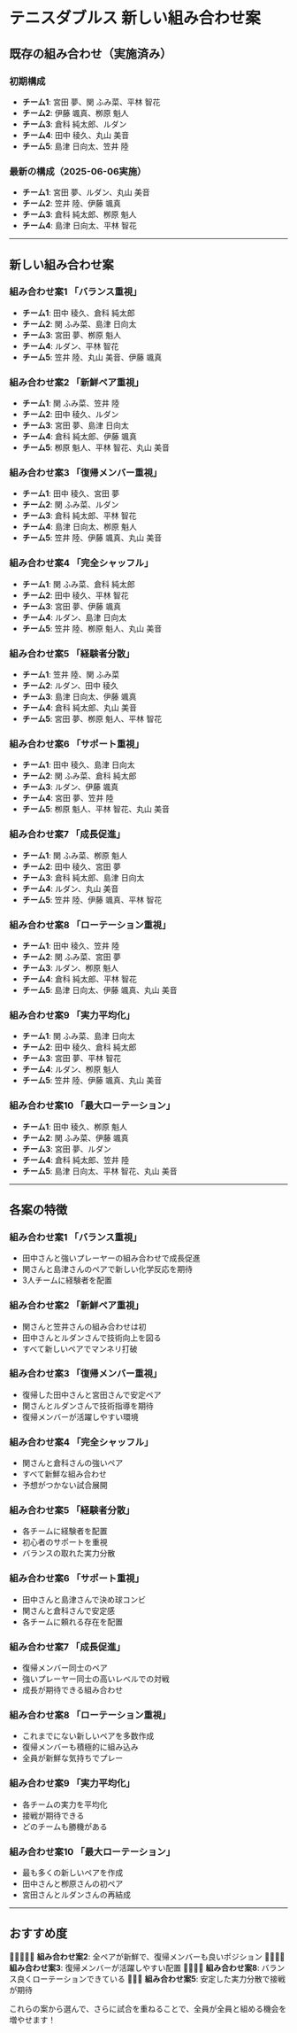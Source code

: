 # テニスダブルス 新しい組み合わせ案

## 既存の組み合わせ（実施済み）

### 初期構成
- **チーム1**: 宮田 夢、関 ふみ菜、平林 智花
- **チーム2**: 伊藤 颯真、栁原 魁人
- **チーム3**: 倉科 純太郎、ルダン
- **チーム4**: 田中 稜久、丸山 美音
- **チーム5**: 島津 日向太、笠井 陸

### 最新の構成（2025-06-06実施）
- **チーム1**: 宮田 夢、ルダン、丸山 美音
- **チーム2**: 笠井 陸、伊藤 颯真
- **チーム3**: 倉科 純太郎、栁原 魁人
- **チーム4**: 島津 日向太、平林 智花

---

## 新しい組み合わせ案

### 組み合わせ案1 「バランス重視」
- **チーム1**: 田中 稜久、倉科 純太郎
- **チーム2**: 関 ふみ菜、島津 日向太
- **チーム3**: 宮田 夢、栁原 魁人
- **チーム4**: ルダン、平林 智花
- **チーム5**: 笠井 陸、丸山 美音、伊藤 颯真

### 組み合わせ案2 「新鮮ペア重視」
- **チーム1**: 関 ふみ菜、笠井 陸
- **チーム2**: 田中 稜久、ルダン
- **チーム3**: 宮田 夢、島津 日向太
- **チーム4**: 倉科 純太郎、伊藤 颯真
- **チーム5**: 栁原 魁人、平林 智花、丸山 美音

### 組み合わせ案3 「復帰メンバー重視」
- **チーム1**: 田中 稜久、宮田 夢
- **チーム2**: 関 ふみ菜、ルダン
- **チーム3**: 倉科 純太郎、平林 智花
- **チーム4**: 島津 日向太、栁原 魁人
- **チーム5**: 笠井 陸、伊藤 颯真、丸山 美音

### 組み合わせ案4 「完全シャッフル」
- **チーム1**: 関 ふみ菜、倉科 純太郎
- **チーム2**: 田中 稜久、平林 智花
- **チーム3**: 宮田 夢、伊藤 颯真
- **チーム4**: ルダン、島津 日向太
- **チーム5**: 笠井 陸、栁原 魁人、丸山 美音

### 組み合わせ案5 「経験者分散」
- **チーム1**: 笠井 陸、関 ふみ菜
- **チーム2**: ルダン、田中 稜久
- **チーム3**: 島津 日向太、伊藤 颯真
- **チーム4**: 倉科 純太郎、丸山 美音
- **チーム5**: 宮田 夢、栁原 魁人、平林 智花

### 組み合わせ案6 「サポート重視」
- **チーム1**: 田中 稜久、島津 日向太
- **チーム2**: 関 ふみ菜、倉科 純太郎
- **チーム3**: ルダン、伊藤 颯真
- **チーム4**: 宮田 夢、笠井 陸
- **チーム5**: 栁原 魁人、平林 智花、丸山 美音

### 組み合わせ案7 「成長促進」
- **チーム1**: 関 ふみ菜、栁原 魁人
- **チーム2**: 田中 稜久、宮田 夢
- **チーム3**: 倉科 純太郎、島津 日向太
- **チーム4**: ルダン、丸山 美音
- **チーム5**: 笠井 陸、伊藤 颯真、平林 智花

### 組み合わせ案8 「ローテーション重視」
- **チーム1**: 田中 稜久、笠井 陸
- **チーム2**: 関 ふみ菜、宮田 夢
- **チーム3**: ルダン、栁原 魁人
- **チーム4**: 倉科 純太郎、平林 智花
- **チーム5**: 島津 日向太、伊藤 颯真、丸山 美音

### 組み合わせ案9 「実力平均化」
- **チーム1**: 関 ふみ菜、島津 日向太
- **チーム2**: 田中 稜久、倉科 純太郎
- **チーム3**: 宮田 夢、平林 智花
- **チーム4**: ルダン、栁原 魁人
- **チーム5**: 笠井 陸、伊藤 颯真、丸山 美音

### 組み合わせ案10 「最大ローテーション」
- **チーム1**: 田中 稜久、栁原 魁人
- **チーム2**: 関 ふみ菜、伊藤 颯真
- **チーム3**: 宮田 夢、ルダン
- **チーム4**: 倉科 純太郎、笠井 陸
- **チーム5**: 島津 日向太、平林 智花、丸山 美音

---

## 各案の特徴

### 組み合わせ案1 「バランス重視」
- 田中さんと強いプレーヤーの組み合わせで成長促進
- 関さんと島津さんのペアで新しい化学反応を期待
- 3人チームに経験者を配置

### 組み合わせ案2 「新鮮ペア重視」
- 関さんと笠井さんの組み合わせは初
- 田中さんとルダンさんで技術向上を図る
- すべて新しいペアでマンネリ打破

### 組み合わせ案3 「復帰メンバー重視」
- 復帰した田中さんと宮田さんで安定ペア
- 関さんとルダンさんで技術指導を期待
- 復帰メンバーが活躍しやすい環境

### 組み合わせ案4 「完全シャッフル」
- 関さんと倉科さんの強いペア
- すべて新鮮な組み合わせ
- 予想がつかない試合展開

### 組み合わせ案5 「経験者分散」
- 各チームに経験者を配置
- 初心者のサポートを重視
- バランスの取れた実力分散

### 組み合わせ案6 「サポート重視」
- 田中さんと島津さんで決め球コンビ
- 関さんと倉科さんで安定感
- 各チームに頼れる存在を配置

### 組み合わせ案7 「成長促進」
- 復帰メンバー同士のペア
- 強いプレーヤー同士の高いレベルでの対戦
- 成長が期待できる組み合わせ

### 組み合わせ案8 「ローテーション重視」
- これまでにない新しいペアを多数作成
- 復帰メンバーも積極的に組み込み
- 全員が新鮮な気持ちでプレー

### 組み合わせ案9 「実力平均化」
- 各チームの実力を平均化
- 接戦が期待できる
- どのチームも勝機がある

### 組み合わせ案10 「最大ローテーション」
- 最も多くの新しいペアを作成
- 田中さんと栁原さんの初ペア
- 宮田さんとルダンさんの再結成

---

## おすすめ度

🌟🌟🌟🌟🌟 **組み合わせ案2**: 全ペアが新鮮で、復帰メンバーも良いポジション
🌟🌟🌟🌟 **組み合わせ案3**: 復帰メンバーが活躍しやすい配置
🌟🌟🌟🌟 **組み合わせ案8**: バランス良くローテーションできている
🌟🌟🌟 **組み合わせ案5**: 安定した実力分散で接戦が期待

これらの案から選んで、さらに試合を重ねることで、全員が全員と組める機会を増やせます！
